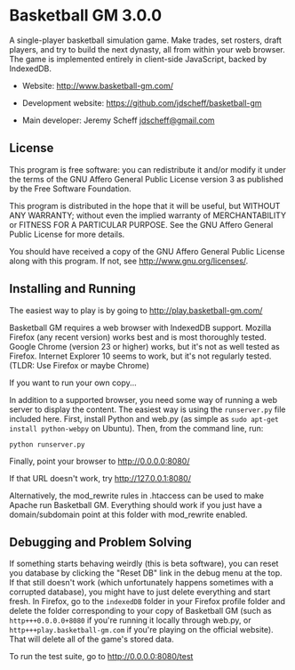 # Basketball GM 3.0.0

A single-player basketball simulation game. Make trades, set rosters, draft
players, and try to build the next dynasty, all from within your web browser.
The game is implemented entirely in client-side JavaScript, backed by
IndexedDB.

* Website: http://www.basketball-gm.com/

* Development website: https://github.com/jdscheff/basketball-gm

* Main developer: Jeremy Scheff <jdscheff@gmail.com>

## License

This program is free software: you can redistribute it and/or modify it under
the terms of the GNU Affero General Public License version 3 as published by
the Free Software Foundation.

This program is distributed in the hope that it will be useful, but WITHOUT ANY
WARRANTY; without even the implied warranty of MERCHANTABILITY or FITNESS FOR A
PARTICULAR PURPOSE.  See the GNU Affero General Public License for more
details.

You should have received a copy of the GNU Affero General Public License along
with this program.  If not, see <http://www.gnu.org/licenses/>.

## Installing and Running

The easiest way to play is by going to http://play.basketball-gm.com/

Basketball GM requires a web browser with IndexedDB support. Mozilla Firefox
(any recent version) works best and is most thoroughly tested. Google Chrome
(version 23 or higher) works, but it's not as well tested as Firefox. Internet
Explorer 10 seems to work, but it's not regularly tested.
(TLDR: Use Firefox or maybe Chrome)

If you want to run your own copy...

In addition to a supported browser, you need some way of running a web server to
display the content. The easiest way is using the `runserver.py` file included
here. First, install Python and web.py (as simple as `sudo apt-get install
python-webpy` on Ubuntu). Then, from the command line, run:

    python runserver.py

Finally, point your browser to http://0.0.0.0:8080/

If that URL doesn't work, try http://127.0.0.1:8080/

Alternatively, the mod_rewrite rules in .htaccess can be used to make Apache
run Basketball GM. Everything should work if you just have a domain/subdomain
point at this folder with mod_rewrite enabled.

## Debugging and Problem Solving

If something starts behaving weirdly (this is beta software), you can reset you
database by clicking the "Reset DB" link in the debug menu at the top. If that
still doesn't work (which unfortunately happens sometimes with a corrupted
database), you might have to just delete everything and start fresh. In Firefox,
go to the `indexedDB` folder in your Firefox profile folder and delete the
folder corresponding to your copy of Basketball GM (such as
`http+++0.0.0.0+8080` if you're running it locally through web.py, or
`http+++play.basketball-gm.com` if you're playing on the official website). That
will delete all of the game's stored data.

To run the test suite, go to http://0.0.0.0:8080/test
